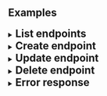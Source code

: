 ## Examples

<details>
  <summary><span style="font-size: 21px; font-weight: bold;">List endpoints</span></summary>
  <markdown>

<span style="font-size: 16px; font-weight: bold;">Request</span>
```commandline
    GET /endpoints HTTP/1.1
    Accept: application/vnd.api+json
```

<span style="font-size: 16px; font-weight: bold;">Expected response</span>

```commandline
    HTTP/1.1 200 OK
    Content-Type: application/vnd.api+json

    {
        "data": [
            {
                "type": "endpoints",
                "id": "12345",
                "attributes": [
                    "verb": "GET",
                    "path": "/greeting",
                    "response": {
                      "code": 200,
                      "headers": {},
                      "body": "\"{ \"message\": \"Hello, world\" }\""
                    }
                ]
            }
        ]
    }
```

  </markdown>
</details>

<details>
  <summary><span style="font-size: 21px; font-weight: bold;">Create endpoint</span></summary>
  <markdown>

<span style="font-size: 16px; font-weight: bold;">Request</span>
```commandline
    POST /endpoints HTTP/1.1
    Content-Type: application/vnd.api+json
    Accept: application/vnd.api+json

    {
        "data": {
            "type": "endpoints",
            "attributes": {
                "verb": "GET",
                "path": "/greeting",
                "response": {
                  "code": 200,
                  "headers": {},
                  "body": "\"{ \"message\": \"Hello, world\" }\""
                }
            }
        }
    }
```


<span style="font-size: 16px; font-weight: bold;">Expected response</span>
```commandline
    HTTP/1.1 201 Created
    Location: http://example.com/greeting
    Content-Type: application/vnd.api+json

    {
        "data": {
            "type": "endpoints",
            "id": "12345",
            "attributes": {
                "verb": "GET",
                "path": "/greeting",
                "response": {
                  "code": 200,
                  "headers": {},
                  "body": "\"{ \"message\": \"Hello, world\" }\""
                }
            }
        }
    }
```

  </markdown>
</details>

<details>
  <summary><span style="font-size: 21px; font-weight: bold;">Update endpoint</span></summary>
  <markdown>

<span style="font-size: 16px; font-weight: bold;">Request</span>
```commandline
    PATCH /endpoints/12345 HTTP/1.1
    Content-Type: application/vnd.api+json
    Accept: application/vnd.api+json

    {
        "data": {
            "type": "endpoints",
            "id": "12345"
            "attributes": {
                "verb": "POST",
                "path": "/greeting",
                "response": {
                  "code": 201,
                  "headers": {},
                  "body": "\"{ \"message\": \"Hello, everyone\" }\""
                }
            }
        }
    }
```


<span style="font-size: 16px; font-weight: bold;">Expected response</span>
```commandline
    HTTP/1.1 200 OK
    Content-Type: application/vnd.api+json

    {
        "data": {
            "type": "endpoints",
            "id": "12345",
            "attributes": {
                "verb": "POST",
                "path": "/greeting",
                "response": {
                  "code": 201,
                  "headers": {},
                  "body": "\"{ \"message\": \"Hello, everyone\" }\""
                }
            }
        }
    }
```

  </markdown>
</details>

<details>
  <summary><span style="font-size: 21px; font-weight: bold;">Delete endpoint</span></summary>
  <markdown>

<span style="font-size: 16px; font-weight: bold;">Request</span>
```commandline
    DELETE /endpoints/12345 HTTP/1.1
    Accept: application/vnd.api+json
```

<span style="font-size: 16px; font-weight: bold;">Expected response</span>
```commandline
    HTTP/1.1 204 No Content
```

  </markdown>
</details>

<details>
  <summary><span style="font-size: 21px; font-weight: bold;">Error response</span></summary>
  <markdown>

In case client makes unexpected response or server encountered an internal problem, Echo should provide proper error response.<br/>

<span style="font-size: 16px; font-weight: bold;">Request</span>
```commandline
    DELETE /endpoints/1234567890 HTTP/1.1
    Accept: application/vnd.api+json
```

<span style="font-size: 16px; font-weight: bold;">Expected response</span>

```commandline
    HTTP/1.1 404 Not found
    Content-Type: application/vnd.api+json

    {
        "errors": [
            {
                "code": "not_found",
                "detail": "Requested Endpoint with ID `1234567890` does not exist"
            }
        ]
    }
```

  </markdown>
</details>
